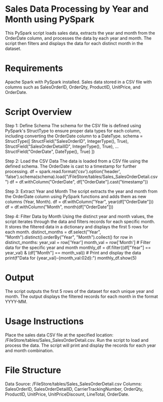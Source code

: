 # Sales Data Processing by Year and Month using PySpark
This PySpark script loads sales data, extracts the year and month from the OrderDate column, and processes the data by each year and month. The script then filters and displays the data for each distinct month in the dataset.

# Requirements
Apache Spark with PySpark installed.
Sales data stored in a CSV file with columns such as SalesOrderID, OrderQty, ProductID, UnitPrice, and OrderDate.
# Script Overview
Step 1: Define Schema
The schema for the CSV file is defined using PySpark's StructType to ensure proper data types for each column, including converting the OrderDate column to a DateType.
schema = StructType([
    StructField("SalesOrderID", IntegerType(), True),
    StructField("SalesOrderDetailID", IntegerType(), True),
    ...
    StructField("OrderDate", DateType(), True)
])

Step 2: Load the CSV Data
The data is loaded from a CSV file using the defined schema. The OrderDate is cast to a timestamp for further processing.
df = spark.read.format('csv').option('header', 'false').schema(schema).load("/FileStore/tables/Sales_SalesOrderDetail.csv")
df = df.withColumn("OrderDate", df["OrderDate"].cast("timestamp"))

Step 3: Extract Year and Month
The script extracts the year and month from the OrderDate column using PySpark functions and adds them as new columns (Year, Month).
df = df.withColumn("Year", year(df["OrderDate"]))
df = df.withColumn("Month", month(df["OrderDate"]))

Step 4: Filter Data by Month
Using the distinct year and month values, the script iterates through the data and filters records for each specific month. It stores the filtered data in a dictionary and displays the first 5 rows for each month.
distinct_months = df.select("Year", "Month").distinct().orderBy("Year", "Month").collect()
for row in distinct_months:
    year_val = row['Year']
    month_val = row['Month']
    # Filter data for the specific year and month
    monthly_df = df.filter((df["Year"] == year_val) & (df["Month"] == month_val))
    # Print and display the data
    print(f"Data for {year_val}-{month_val:02d}:")
    monthly_df.show(5)
# Output
The script outputs the first 5 rows of the dataset for each unique year and month. The output displays the filtered records for each month in the format YYYY-MM.

# Usage Instructions
Place the sales data CSV file at the specified location: /FileStore/tables/Sales_SalesOrderDetail.csv.
Run the script to load and process the data.
The script will print and display the records for each year and month combination.
# File Structure
Data Source: /FileStore/tables/Sales_SalesOrderDetail.csv
Columns:
SalesOrderID, SalesOrderDetailID, CarrierTrackingNumber, OrderQty, ProductID, UnitPrice, UnitPriceDiscount, LineTotal, OrderDate.
